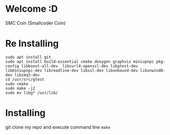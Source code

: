 # Welcome :D

SMC Coin (Smallcoder Coin)

# Re Installing
`sudo apt install git`<br />
`sudo apt install build-essential cmake doxygen graphviz miniupnpc pkg-config libboost-all-dev 
libcurl4-openssl-dev libgtest-dev libminiupnpc-dev libreadline-dev libssl-dev libunbound-dev libunwind8-dev libzmq3-dev`<br />
`cd /usr/src/gtest`<br />
`sudo cmake .` <br />
`sudo make -j2`<br />
`sudo mv libg* /usr/lib/`<br />

# Installing
git clone my repo and execute command line `make`